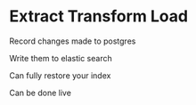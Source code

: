 # Extract Transform Load

Record changes made to postgres

Write them to elastic search

Can fully restore your index

Can be done live
